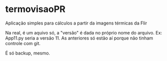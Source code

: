 # termovisaoPR
Aplicação simples para cálculos a partir da imagens térmicas da Flir

Na real, é um aquivo só, a "versão" é dada no próprio nome do arquivo. Ex: App11.py seria a versão 11. As anteriores só estão aí porque não tinham controle com git.

É só backup, mesmo.
